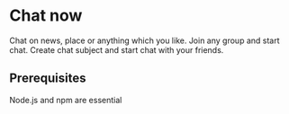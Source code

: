 # Chat now
Chat on news, place or anything which you like. Join any group and start chat. 
Create chat subject and start chat with your friends.

## Prerequisites
Node.js and npm are essential